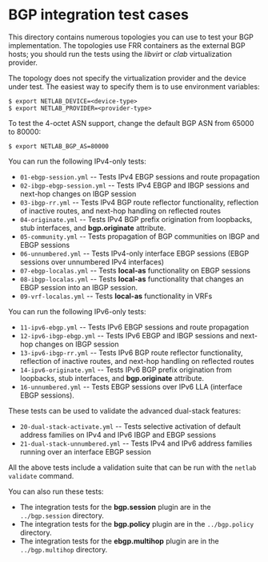 # BGP integration test cases

This directory contains numerous topologies you can use to test your BGP implementation. The topologies use FRR containers as the external BGP hosts; you should run the tests using the *libvirt* or *clab* virtualization provider.

The topology does not specify the virtualization provider and the device under test. The easiest way to specify them is to use environment variables:

```
$ export NETLAB_DEVICE=<device-type>
$ export NETLAB_PROVIDER=<provider-type>
```

To test the 4-octet ASN support, change the default BGP ASN from 65000 to 80000:

```
$ export NETLAB_BGP_AS=80000
```

You can run the following IPv4-only tests:

* `01-ebgp-session.yml` -- Tests IPv4 EBGP sessions and route propagation
* `02-ibgp-ebgp-session.yml` -- Tests IPv4 EBGP and IBGP sessions and next-hop changes on IBGP session
* `03-ibgp-rr.yml` -- Tests IPv4 BGP route reflector functionality, reflection of inactive routes, and next-hop handling on reflected routes
* `04-originate.yml` -- Tests IPv4 BGP prefix origination from loopbacks, stub interfaces, and **bgp.originate** attribute.
* `05-community.yml` -- Tests propagation of BGP communities on IBGP and EBGP sessions
* `06-unnumbered.yml` -- Tests IPv4-only interface EBGP sessions (EBGP sessions over unnumbered IPv4 interfaces)
* `07-ebgp-localas.yml` -- Tests **local-as** functionality on EBGP sessions
* `08-ibgp-localas.yml` -- Tests **local-as** functionality that changes an EBGP session into an IBGP session.
* `09-vrf-localas.yml` -- Tests **local-as** functionality in VRFs

You can run the following IPv6-only tests:

* `11-ipv6-ebgp.yml` -- Tests IPv6 EBGP sessions and route propagation
* `12-ipv6-ibgp-ebgp.yml` -- Tests IPv6 EBGP and IBGP sessions and next-hop changes on IBGP session
* `13-ipv6-ibgp-rr.yml` -- Tests IPv6 BGP route reflector functionality, reflection of inactive routes, and next-hop handling on reflected routes
* `14-ipv6-originate.yml` -- Tests IPv6 BGP prefix origination from loopbacks, stub interfaces, and **bgp.originate** attribute.
* `16-unnumbered.yml` -- Tests EBGP sessions over IPv6 LLA (interface EBGP sessions).

These tests can be used to validate the advanced dual-stack features:

* `20-dual-stack-activate.yml` -- Tests selective activation of default address families on IPv4 and IPv6 IBGP and EBGP sessions
* `21-dual-stack-unnumbered.yml` -- Tests IPv4 and IPv6 address families running over an interface EBGP session

All the above tests include a validation suite that can be run with the `netlab validate` command.

You can also run these tests:

* The integration tests for the **bgp.session** plugin are in the `../bgp.session` directory.
* The integration tests for the **bgp.policy** plugin are in the `../bgp.policy` directory.
* The integration tests for the **ebgp.multihop** plugin are in the `../bgp.multihop` directory.

